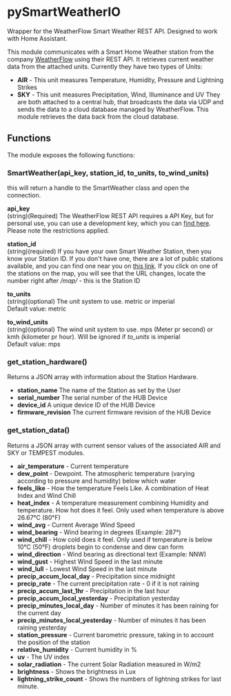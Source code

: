 # pySmartWeatherIO
Wrapper for the WeatherFlow Smart Weather REST API. Designed to work with Home Assistant.

This module communicates with a Smart Home Weather station from the company [WeatherFlow](http://weatherflow.com/smart-home-weather-stations/) using their REST API. It retrieves current weather data from the attached units. Currently they have two types of Units:
* **AIR** - This unit measures Temperature, Humidity, Pressure and Lightning Strikes
* **SKY** - This unit measures Precipitation, Wind, Illuminance and UV
They are both attached to a central hub, that broadcasts the data via UDP and sends the data to a cloud database managed by WeatherFlow. This module retrieves the data back from the cloud database.

## Functions
The module exposes the following functions:<br>
### SmartWeather(api_key, station_id, to_units, to_wind_units)
this will return a handle to the SmartWeather class and open the connection.<br>

**api_key**<br>
(string)(Required) The WeatherFlow REST API requires a API Key, but for personal use, you can use a development key, which you can [find here](https://weatherflow.github.io/SmartWeather/api/#getting-started). Please note the restrictions applied.

**station_id**<br>
(string)(required) If you have your own Smart Weather Station, then you know your Station ID. If you don't have one, there are a lot of public stations available, and you can find one near you on [this link](https://smartweather.weatherflow.com/map). If you click on one of the stations on the map, you will see that the URL changes, locate the number right after */map/* - this is the Station ID<br>

**to_units**<br>
(string)(optional) The unit system to use. metric or imperial<br>
Default value: metric<br>

**to_wind_units**<br>
(string)(optional) The wind unit system to use. mps (Meter pr second) or kmh (kilometer pr hour). Will be ignored if *to_units* is imperial<br> 
Default value: mps<br>

### get_station_hardware()
Returns a JSON array with information about the Station Hardware.<br>

* **station_name** The name of the Station as set by the User
* **serial_number** The serial number of the HUB Device
* **device_id** A unique device ID of the HUB Device
* **firmware_revision** The current firmware revision of the HUB Device

### get_station_data()
Returns a JSON array with current sensor values of the associated AIR and SKY or TEMPEST modules.<br>

* **air_temperature** - Current temperature
* **dew_point** - Dewpoint. The atmospheric temperature (varying according to pressure and humidity) below which water 
* **feels_like** - How the temperature Feels Like. A combination of Heat Index and Wind Chill
* **heat_index** - A temperature measurement combining Humidity and temperature. How hot does it feel. Only used when temperature is above 26.67°C (80°F)
* **wind_avg** - Current Average Wind Speed
* **wind_bearing** - Wind bearing in degrees (Example: 287°)
* **wind_chill** - How cold does it feel. Only used if temperature is below 10°C (50°F)
droplets begin to condense and dew can form
* **wind_direction** - Wind bearing as directional text (Example: NNW)
* **wind_gust** - Highest Wind Speed in the last minute
* **wind_lull** - Lowest Wind Speed in the last minute
* **precip_accum_local_day** - Precipitation since midnight
* **precip_rate** - The current precipitation rate - 0 if it is not raining
* **precip_accum_last_1hr** - Precipitation in the last hour
* **precip_accum_local_yesterday** - Precipitation yesterday
* **precip_minutes_local_day** - Number of minutes it has been raining for the current day
* **precip_minutes_local_yesterday** - Number of minutes it has been raining yesterday
* **station_pressure** - Current barometric pressure, taking in to account the position of the station
* **relative_humidity** - Current humidity in %
* **uv** - The UV index
* **solar_radiation** - The current Solar Radiation measured in W/m2
* **brightness** - Shows the brightness in Lux
* **lightning_strike_count** - Shows the numbers of lightning strikes for last minute. 

